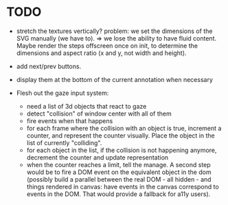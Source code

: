 # TODO
- stretch the textures vertically?
	problem: we set the dimensions of the SVG manually (we have to).
	=> we lose the ability to have fluid content.
	Maybe render the steps offscreen once on init, to determine the dimensions and aspect ratio (x and y, not width and height).
- add next/prev buttons.
- display them at the bottom of the current annotation when necessary


- Flesh out the gaze input system: 
	- need a list of 3d objects that react to gaze
	- detect "collision" of window center with all of them
	- fire events when that happens
	- for each frame where the collision with an object is true, increment a counter, and represent the counter visually. Place the object in the list of currently "colliding".
	- for each object in the list, if the collision is not happening anymore, decrement the counter and update representation
	- when the counter reaches a limit, tell the manage. A second step would be to fire a DOM event on the equivalent object in the dom (possibly build a parallel between the real DOM - all hidden - and things rendered in canvas: have events in the canvas correspond to events in the DOM. That would provide a fallback for a11y users).
